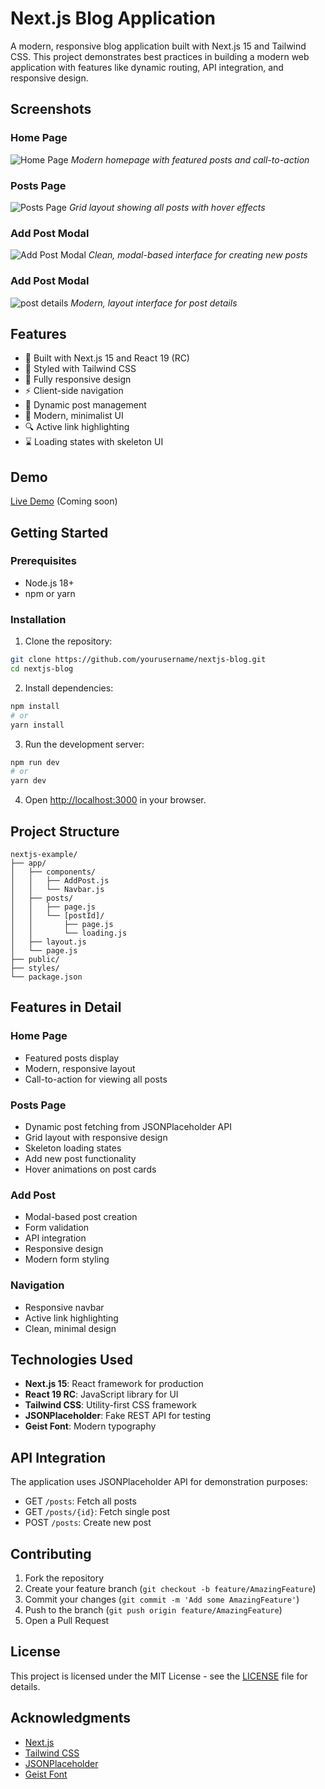 # Next.js Blog Application

A modern, responsive blog application built with Next.js 15 and Tailwind CSS. This project demonstrates best practices in building a modern web application with features like dynamic routing, API integration, and responsive design.

## Screenshots

### Home Page
![Home Page](/public/image1.png)
*Modern homepage with featured posts and call-to-action*

### Posts Page
![Posts Page](/public/image2.png)
*Grid layout showing all posts with hover effects*

### Add Post Modal
![Add Post Modal](/public/image3.png)
*Clean, modal-based interface for creating new posts*

### Add Post Modal
![post details](/public/image4.png)
*Modern, layout interface for post details*

## Features

- 🚀 Built with Next.js 15 and React 19 (RC)
- 💅 Styled with Tailwind CSS
- 📱 Fully responsive design
- ⚡ Client-side navigation
- 🔄 Dynamic post management
- 🎨 Modern, minimalist UI
- 🔍 Active link highlighting
- ⌛ Loading states with skeleton UI

## Demo

[Live Demo](#) (Coming soon)

## Getting Started

### Prerequisites

- Node.js 18+ 
- npm or yarn

### Installation

1. Clone the repository:
```bash
git clone https://github.com/yourusername/nextjs-blog.git
cd nextjs-blog
```

2. Install dependencies:
```bash
npm install
# or
yarn install
```

3. Run the development server:
```bash
npm run dev
# or
yarn dev
```

4. Open [http://localhost:3000](http://localhost:3000) in your browser.

## Project Structure

```
nextjs-example/
├── app/
│   ├── components/
│   │   ├── AddPost.js
│   │   └── Navbar.js
│   ├── posts/
│   │   ├── page.js
│   │   └── [postId]/
│   │       ├── page.js
│   │       └── loading.js
│   ├── layout.js
│   └── page.js
├── public/
├── styles/
└── package.json
```

## Features in Detail

### Home Page
- Featured posts display
- Modern, responsive layout
- Call-to-action for viewing all posts

### Posts Page
- Dynamic post fetching from JSONPlaceholder API
- Grid layout with responsive design
- Skeleton loading states
- Add new post functionality
- Hover animations on post cards

### Add Post
- Modal-based post creation
- Form validation
- API integration
- Responsive design
- Modern form styling

### Navigation
- Responsive navbar
- Active link highlighting
- Clean, minimal design

## Technologies Used

- **Next.js 15**: React framework for production
- **React 19 RC**: JavaScript library for UI
- **Tailwind CSS**: Utility-first CSS framework
- **JSONPlaceholder**: Fake REST API for testing
- **Geist Font**: Modern typography

## API Integration

The application uses JSONPlaceholder API for demonstration purposes:
- GET `/posts`: Fetch all posts
- GET `/posts/{id}`: Fetch single post
- POST `/posts`: Create new post

## Contributing

1. Fork the repository
2. Create your feature branch (`git checkout -b feature/AmazingFeature`)
3. Commit your changes (`git commit -m 'Add some AmazingFeature'`)
4. Push to the branch (`git push origin feature/AmazingFeature`)
5. Open a Pull Request

## License

This project is licensed under the MIT License - see the [LICENSE](LICENSE) file for details.

## Acknowledgments

- [Next.js](https://nextjs.org/)
- [Tailwind CSS](https://tailwindcss.com/)
- [JSONPlaceholder](https://jsonplaceholder.typicode.com/)
- [Geist Font](https://vercel.com/font)
